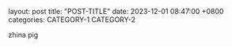 layout: post
title: "POST-TITLE"
date: 2023-12-01 08:47:00 +0800
categories: CATEGORY-1 CATEGORY-2

zhina pig
